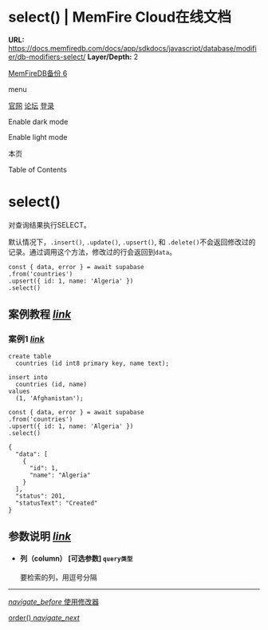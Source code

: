 # select() | MemFire Cloud在线文档

**URL:** https://docs.memfiredb.com/docs/app/sdkdocs/javascript/database/modifier/db-modifiers-select/
**Layer/Depth:** 2

[MemFireDB备份 6](/)

menu

[官网](https://memfiredb.com/)
[论坛](https://community.memfiredb.com/)
[登录](https://cloud.memfiredb.com/auth/login)

Enable dark mode

Enable light mode

本页

Table of Contents

# select()

对查询结果执行SELECT。

默认情况下，`.insert()`, `.update()`, `.upsert()`, 和 `.delete()`不会返回修改过的记录。通过调用这个方法，修改过的行会返回到`data`。

```
const { data, error } = await supabase
.from('countries')
.upsert({ id: 1, name: 'Algeria' })
.select()
```

## 案例教程 [*link*](#%e6%a1%88%e4%be%8b%e6%95%99%e7%a8%8b)

### 案例1 [*link*](#%e6%a1%88%e4%be%8b1)

```
create table
  countries (id int8 primary key, name text);

insert into
  countries (id, name)
values
  (1, 'Afghanistan');
```

```
const { data, error } = await supabase
.from('countries')
.upsert({ id: 1, name: 'Algeria' })
.select()
```

```
{
  "data": [
    {
      "id": 1,
      "name": "Algeria"
    }
  ],
  "status": 201,
  "statusText": "Created"
}
```

## 参数说明 [*link*](#%e5%8f%82%e6%95%b0%e8%af%b4%e6%98%8e)

* #### 列（column） [可选参数] `query类型`

  要检索的列，用逗号分隔

---

[*navigate\_before* 使用修改器](/docs/app/sdkdocs/javascript/database/modifier/using-modifiers/)

[order() *navigate\_next*](/docs/app/sdkdocs/javascript/database/modifier/order/)